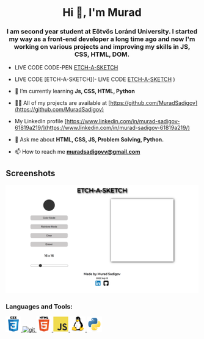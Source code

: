 <h1 align="center">Hi 👋, I'm Murad</h1>
<h3 align="center">I am second year student at Eötvös Loránd University. I started my way as a front-end developer a long time ago and now I'm working on various projects and improving my skills in JS, CSS, HTML, DOM.</h3>

- LIVE CODE CODE-PEN [ETCH-A-SKETCH](https://codepen.io/muradsadigov/pen/KKogGZW)
- LIVE CODE [ETCH-A-SKETCH](- LIVE CODE [ETCH-A-SKETCH](https://codepen.io/muradsadigov/pen/KKogGZW)
)

- 🌱 I’m currently learning **Js, CSS, HTML, Python**

- 👨‍💻 All of my projects are available at [https://github.com/MuradSadigov](https://github.com/MuradSadigov)

- My LinkedIn profile [https://www.linkedin.com/in/murad-sadigov-61819a219/](https://www.linkedin.com/in/murad-sadigov-61819a219/)

- 💬 Ask me about **HTML, CSS, JS, Problem Solving, Python.**

- 📫 How to reach me **muradsadigovv@gmail.com**

## Screenshots

![App Screenshot](https://github.com/MuradSadigov/ETCH-A-SKETCH/blob/main/Screenshot.png)

<h3 align="left">Languages and Tools:</h3>
<p align="left"> <a href="https://www.w3schools.com/css/" target="_blank" rel="noreferrer"> <img src="https://raw.githubusercontent.com/devicons/devicon/master/icons/css3/css3-original-wordmark.svg" alt="css3" width="40" height="40"/> </a> <a href="https://git-scm.com/" target="_blank" rel="noreferrer"> <img src="https://www.vectorlogo.zone/logos/git-scm/git-scm-icon.svg" alt="git" width="40" height="40"/> </a> <a href="https://www.w3.org/html/" target="_blank" rel="noreferrer"> <img src="https://raw.githubusercontent.com/devicons/devicon/master/icons/html5/html5-original-wordmark.svg" alt="html5" width="40" height="40"/> </a> <a href="https://developer.mozilla.org/en-US/docs/Web/JavaScript" target="_blank" rel="noreferrer"> <img src="https://raw.githubusercontent.com/devicons/devicon/master/icons/javascript/javascript-original.svg" alt="javascript" width="40" height="40"/> </a> <a href="https://www.linux.org/" target="_blank" rel="noreferrer"> <img src="https://raw.githubusercontent.com/devicons/devicon/master/icons/linux/linux-original.svg" alt="linux" width="40" height="40"/> </a> <a href="https://www.python.org" target="_blank" rel="noreferrer"> <img src="https://raw.githubusercontent.com/devicons/devicon/master/icons/python/python-original.svg" alt="python" width="40" height="40"/> </a> </p>
